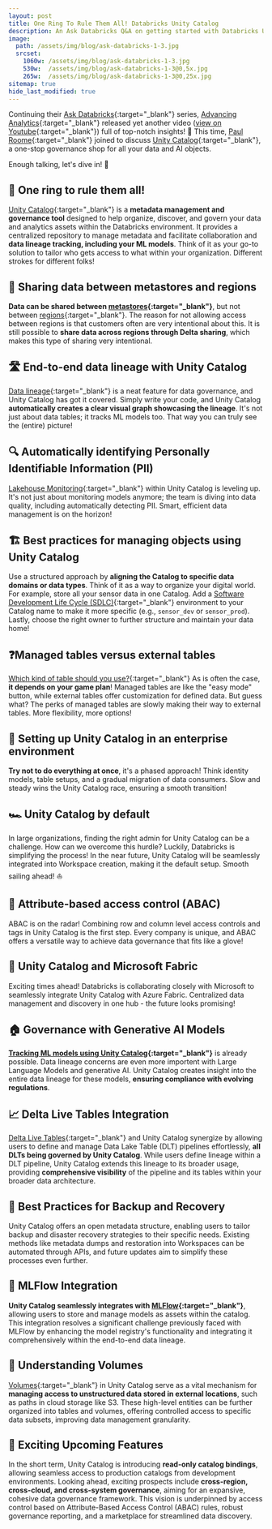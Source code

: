 ```yaml
---
layout: post
title: One Ring To Rule Them All! Databricks Unity Catalog
description: An Ask Databricks Q&A on getting started with Databricks Unity Catalog
image: 
  path: /assets/img/blog/ask-databricks-1-3.jpg
  srcset:
    1060w: /assets/img/blog/ask-databricks-1-3.jpg
    530w:  /assets/img/blog/ask-databricks-1-3@0,5x.jpg
    265w:  /assets/img/blog/ask-databricks-1-3@0,25x.jpg
sitemap: true
hide_last_modified: true
---
```


Continuing their [Ask Databricks](https://www.advancinganalytics.co.uk/askdbx){:target="_blank"} series, [Advancing Analytics](https://www.linkedin.com/company/advancing-analytics/){:target="_blank"} released yet another video ([view on Youtube](https://www.youtube.com/watch?v=qW83cFSS5dA){:target="_blank"}) full of top-notch insights! 🥇 This time, [Paul Roome](https://www.linkedin.com/in/paulroome/?lipi=urn%3Ali%3Apage%3Ad_flagship3_pulse_read%3By8d%2FCop8TlKisdHEA85lkw%3D%3D){:target="_blank"} joined to discuss [Unity Catalog](https://www.databricks.com/product/unity-catalog){:target="_blank"}, a one-stop governance shop for all your data and AI objects.

Enough talking, let's dive in! 🐬

## 💍 One ring to rule them all!

[Unity Catalog](https://www.databricks.com/product/unity-catalog){:target="_blank"} is a **metadata management and governance tool** designed to help organize, discover, and govern your data and analytics assets within the Databricks environment. It provides a centralized repository to manage metadata and facilitate collaboration and **data lineage tracking, including your ML models**. Think of it as your go-to solution to tailor who gets access to what within your organization. Different strokes for different folks!

## 🔄 Sharing data between metastores and regions

**Data can be shared between [metastores](https://docs.databricks.com/en/data-governance/unity-catalog/create-metastore.html){:target="_blank"}**, but not between [regions](https://docs.databricks.com/en/resources/supported-regions.html){:target="_blank"}. The reason for not allowing access between regions is that customers often are very intentional about this. It is still possible to **share data across regions through Delta sharing**, which makes this type of sharing very intentional.

## 🛣️ End-to-end data lineage with Unity Catalog

[Data lineage](https://docs.databricks.com/en/data-governance/unity-catalog/data-lineage.html){:target="_blank"} is a neat feature for data governance, and Unity Catalog has got it covered. Simply write your code, and Unity Catalog **automatically creates a clear visual graph showcasing the lineage**. It's not just about data tables; it tracks ML models too. That way you can truly see the (entire) picture!

## 🔍 Automatically identifying Personally Identifiable Information (PII)

[Lakehouse Monitoring](https://docs.databricks.com/en/lakehouse-monitoring/index.html){:target="_blank"} within Unity Catalog is leveling up. It's not just about monitoring models anymore; the team is diving into data quality, including automatically detecting PII. Smart, efficient data management is on the horizon!

## 🏗️ Best practices for managing objects using Unity Catalog

Use a structured approach by **aligning the Catalog to specific data domains or data types**. Think of it as a way to organize your digital world. For example, store all your sensor data in one Catalog. Add a [Software Development Life Cycle (SDLC)](https://www.databricks.com/blog/applying-software-development-devops-best-practices-delta-live-table-pipelines){:target="_blank"} environment to your Catalog name to make it more specific (e.g., `sensor_dev` or `sensor_prod`). Lastly, choose the right owner to further structure and maintain your data home! 

## ❓Managed tables versus external tables

[Which kind of table should you use?](https://docs.databricks.com/en/data-governance/unity-catalog/create-tables.html){:target="_blank"} As is often the case, **it depends on your game plan**! Managed tables are like the "easy mode" button, while external tables offer customization for defined data. But guess what? The perks of managed tables are slowly making their way to external tables. More flexibility, more options!

## 🏢 Setting up Unity Catalog in an enterprise environment

**Try not to do everything at once**, it's a phased approach! Think identity models, table setups, and a gradual migration of data consumers. Slow and steady wins the Unity Catalog race, ensuring a smooth transition!

## 🏎️ Unity Catalog by default

In large organizations, finding the right admin for Unity Catalog can be a challenge. How can we overcome this hurdle? Luckily, Databricks is simplifying the process! In the near future, Unity Catalog will be seamlessly integrated into Workspace creation, making it the default setup. Smooth sailing ahead! ⛵

## 🚦 Attribute-based access control (ABAC)

ABAC is on the radar! Combining row and column level access controls and tags in Unity Catalog is the first step. Every company is unique, and ABAC offers a versatile way to achieve data governance that fits like a glove!

## 🌟 Unity Catalog and Microsoft Fabric

Exciting times ahead! Databricks is collaborating closely with Microsoft to seamlessly integrate Unity Catalog with Azure Fabric. Centralized data management and discovery in one hub - the future looks promising!

## 🏠 Governance with Generative AI Models

**[Tracking ML models using Unity Catalog](https://docs.databricks.com/en/mlflow/models-in-uc.html){:target="_blank"}** is already possible. Data lineage concerns are even more importent with Large Language Models and generative AI. Unity Catalog creates insight into the entire data lineage for these models, **ensuring compliance with evolving regulations**.

## 📈 Delta Live Tables Integration

[Delta Live Tables](https://www.databricks.com/product/delta-live-tables){:target="_blank"} and Unity Catalog synergize by allowing users to define and manage Data Lake Table (DLT) pipelines effortlessly, **all DLTs being governed by Unity Catalog**. While users define lineage within a DLT pipeline, Unity Catalog extends this lineage to its broader usage, providing **comprehensive visibility** of the pipeline and its tables within your broader data architecture.

## 💾 Best Practices for Backup and Recovery

Unity Catalog offers an open metadata structure, enabling users to tailor backup and disaster recovery strategies to their specific needs. Existing methods like metadata dumps and restoration into Workspaces can be automated through APIs, and future updates aim to simplify these processes even further.

## 🌊 MLFlow Integration

**Unity Catalog seamlessly integrates with [MLFlow](https://www.databricks.com/product/managed-mlflow){:target="_blank"}**, allowing users to store and manage models as assets within the catalog. This integration resolves a significant challenge previously faced with MLFlow by enhancing the model registry's functionality and integrating it comprehensively within the end-to-end data lineage.

## 💽 Understanding Volumes

[Volumes](https://docs.databricks.com/en/sql/language-manual/sql-ref-volumes.html){:target="_blank"} in Unity Catalog serve as a vital mechanism for **managing access to unstructured data stored in external locations**, such as paths in cloud storage like S3. These high-level entities can be further organized into tables and volumes, offering controlled access to specific data subsets, improving data management granularity.

## 🔮 Exciting Upcoming Features

In the short term, Unity Catalog is introducing **read-only catalog bindings**, allowing seamless access to production catalogs from development environments. Looking ahead, exciting prospects include **cross-region, cross-cloud, and cross-system governance**, aiming for an expansive, cohesive data governance framework. This vision is underpinned by access control based on Attribute-Based Access Control (ABAC) rules, robust governance reporting, and a marketplace for streamlined data discovery.
